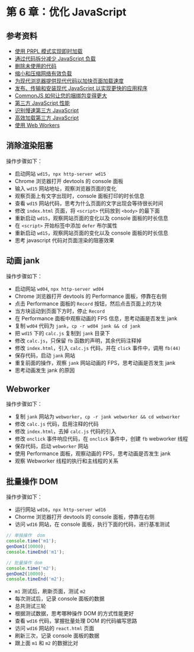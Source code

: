 # 第 6 章：优化 JavaScript

## 参考资料

- [使用 PRPL 模式实现即时加载](https://wpocs.cn/docs/fast-load-time/apply-instant-loading-with-prpl.html)
- [通过代码拆分减少 JavaScript 负载](https://wpocs.cn/docs/fast-load-time/reduce-javascript-payloads-with-code-splitting.html)
- [删除未使用的代码](https://wpocs.cn/docs/fast-load-time/remove-unused-code.html)
- [缩小和压缩网络有效负载](https://wpocs.cn/docs/fast-load-time/reduce-network-payloads-using-text-compression.html)
- [为现代浏览器提供现代代码以加快页面加载速度](https://wpocs.cn/docs/fast-load-time/serve-modern-code-to-modern-browsers.html)
- [发布、传输和安装现代 JavaScript 以实现更快的应用程序](https://wpocs.cn/docs/fast-load-time/publish-modern-javascript.html)
- [CommonJS 如何让您的捆绑包变得更大](https://wpocs.cn/docs/fast-load-time/commonjs-larger-bundles.html)
- [第三方 JavaScript 性能](https://wpocs.cn/docs/fast-load-time/third-party-javascript.html)
- [识别慢速第三方 JavaScript](https://wpocs.cn/docs/fast-load-time/identify-slow-third-party-javascript.html)
- [高效加载第三方 JavaScript](https://wpocs.cn/docs/fast-load-time/efficiently-load-third-party-javascript.html)
- [使用 Web Workers](https://developer.mozilla.org/zh-CN/docs/Web/API/Web_Workers_API/Using_web_workers)

## 消除渲染阻塞

操作步骤如下：
- 启动网站 `wd15`，`npx http-server wd15`
- Chrome 浏览器打开 devtools 的 console 面板
- 输入 `wd15` 网站地址，观察浏览器页面的变化
- 观察页面上有文字出现时，console 面板打印的时长信息
- 查看 `wd15` 网站代码，思考为什么页面的文字出现会等待很长时间
- 修改 `index.html` 页面，将 `<script>` 代码放到 `<body>` 的最下面
- 重新启动 `wd15`，观察网站页面的变化以及 console 面板的时长信息
- 在 `<script>` 开始标签中添加 `defer` 布尔属性
- 重新启动 `wd15`，观察网站页面的变化以及 console 面板的时长信息
- 思考 javascript 代码对页面渲染的阻塞效果

## 动画 jank

操作步骤如下：
- 启动网站 `wd04`, `npx http-server wd04`
- Chrome 浏览器打开 devtools 的 Performance 面板，停靠在右侧
- 点击 Performance 面板的 `Record` 按钮，然后点击页面上的方块
- 当方块运动到页面下方时，停止 `Record`
- 在 Performance 面板中观察动画的 FPS 信息，思考动画是否发生 jank
- 复制 `wd04` 代码为 `jank`，`cp -r wd04 jank && cd jank`
- 把 `wd15` 下的 `calc.js` 复制到 `jank` 目录下
- 修改 `calc.js`，只保留 `fb` 函数的声明，其余代码注释掉
- 修改 `index.html`，引入 `calc.js` 代码，并在 `click` 事件中，调用 `fb(44)`
- 保存代码，启动 `jank` 网站
- 重复前面的操作，观察 `jank` 网站动画的 FPS，思考动画是否发生 jank
- 思考动画发生 jank 的原因

## Webworker

操作步骤如下：
- 复制 `jank` 网站为 `webworker`，`cp -r jank webworker && cd webworker`
- 修改 `calc.js` 代码，启用注释的代码
- 修改 `index.html`，去掉 `calc.js` 代码的引入
- 修改 `onclick` 事件响应代码，在 `onclick` 事件中，创建 `fb` webworker 线程
- 保存代码，启动 `webworker` 网站
- 使用 Performance 面板，观察动画的 FPS，思考动画是否发生 jank
- 观察 Webworker 线程的执行和主线程的关系

## 批量操作 DOM

操作步骤如下：
- 运行网站 `wd16`，`npx http-server wd16`
- Chorme 浏览器打开 devtools 的 console 面板，停靠在右侧
- 访问 `wd16` 网站，在 console 面板，执行下面的代码，进行基准测试

```javascript
// 单独操作  dom
console.time('m1');
genDom1(10000);
console.timeEnd('m1');

// 批量操作 dom
console.time('m2');
genDom2(10000);
console.timeEnd('m2');
```

- `m1` 测试后，刷新页面，测试 `m2`
- 每次测试后，记录 console 面板的数据
- 总共测试三轮
- 根据测试数据，思考哪种操作 DOM 的方式性能更好
- 查看 `wd16` 代码，掌握批量处理 DOM 的代码编写思路
- 访问 `wd16` 网站的 `react.html` 页面
- 刷新三次，记录 console 面板的数据
- 跟上面 `m1` 和 `m2` 的数据比对
